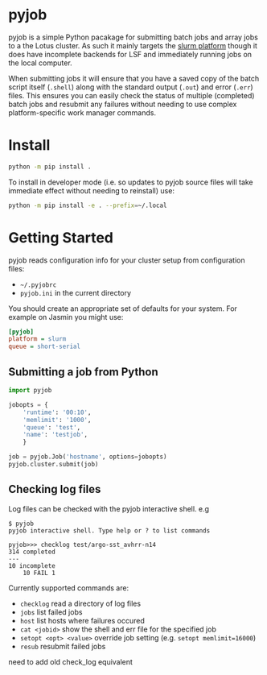 # pyjob

pyjob is a simple Python pacakage for submitting batch jobs and array jobs to a
the Lotus cluster. As such it mainly targets the [slurm platform](https://slurm.schedmd.com/)
though it does have incomplete backends for LSF and immediately running jobs on
the local computer.

When submitting jobs it will ensure that you have a saved copy of the batch script
itself (`.shell`) along with the standard output (`.out`) and error (`.err`) files.
This ensures you can easily check the status of multiple (completed) batch jobs and
resubmit any failures without needing to use complex platform-specific work manager
commands.

# Install

```bash
python -m pip install .
```

To install in developer mode (i.e. so updates to pyjob source files will take
immediate effect without needing to reinstall) use:
```bash
python -m pip install -e . --prefix=~/.local
```

# Getting Started

pyjob reads configuration info for your cluster setup from configuration files:
* `~/.pyjobrc`
* `pyjob.ini` in the current directory

You should create an appropriate set of defaults for your system. For example on
Jasmin you might use:
```ini
[pyjob]
platform = slurm
queue = short-serial
```

## Submitting a job from Python

```python
import pyjob

jobopts = {
    'runtime': '00:10',
    'memlimit': '1000',
    'queue': 'test',
    'name': 'testjob',
    }

job = pyjob.Job('hostname', options=jobopts)
pyjob.cluster.submit(job)

```

## Checking log files

Log files can be checked with the pyjob interactive shell. e.g
```
$ pyjob 
pyjob interactive shell. Type help or ? to list commands

pyjob>>> checklog test/argo-sst_avhrr-n14
314 completed
---
10 incomplete
    10 FAIL 1
```
Currently supported commands are:
* `checklog` read a directory of log files
* `jobs` list failed jobs
* `host` list hosts where failures occured
* `cat <jobid>` show the shell and err file for the specified job
* `setopt <opt> <value>` override job setting (e.g. `setopt memlimit=16000`)
* `resub` resubmit failed jobs


need to add old check_log equivalent
